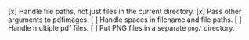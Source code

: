 [x] Handle file paths, not just files in the current directory.
[x] Pass other arguments to pdfimages.
[ ] Handle spaces in filename and file paths.
[ ] Handle multiple pdf files.
[ ] Put PNG files in a separate `png/` directory.
